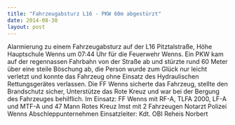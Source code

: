 ```yaml
---
title: "Fahrzeugabsturz L16 - PKW 60m abgestürzt"
date: 2014-08-30
layout: post
---
```


Alarmierung zu einem Fahrzeugabsturz auf der L16 Pitztalstraße, Höhe Hauptschule Wenns um 07:44 Uhr für die Feuerwehr Wenns. Ein PKW kam auf der regennassen Fahrbahn von der Straße ab und stürzte rund 60 Meter über eine steile Böschung ab, die Person wurde zum Glück nur leicht verletzt und konnte das Fahrzeug ohne Einsatz des Hydraulischen Rettungsgerätes verlassen. Die FF Wenns sicherte das Fahrzeug, stellte den Brandschutz sicher, Unterstütze das Rote Kreuz und war bei der Bergung des Fahrzeuges behilflich.
Im Einsatz:
FF Wenns mit RF-A, TLFA 2000, LF-A und MTF-A und 47 Mann
Rotes Kreuz Imst mit 2 Fahrzeugen
Notarzt
Polizei Wenns
Abschleppunternehmen
Einsatzleiter: Kdt. OBI Reheis Norbert
